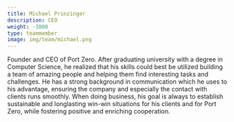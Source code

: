 ```yaml
---
title: Michael Prinzinger
description: CEO
weight: -1000
type: teammember
image: img/team/michael.png
---
```

Founder and CEO of Port Zero. After graduating university with a degree in Computer Science, he realized that his skills could best be utilized building a team of amazing people and helping them find interesting tasks and challenges. He has a strong background in communication which he uses to his advantage, ensuring the company and especially the contact with clients runs smoothly. When doing business, his goal is always to establish sustainable and longlasting win-win situations for his clients and for Port Zero, while fostering positive and enriching cooperation.
